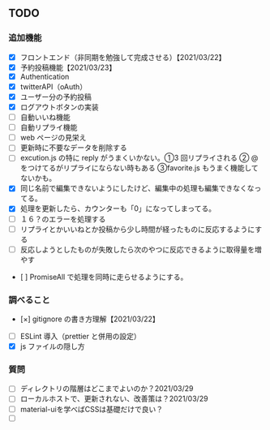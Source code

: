 ## TODO

### 追加機能

- [x] フロントエンド（非同期を勉強して完成させる）【2021/03/22】
- [x] 予約投稿機能【2021/03/23】
- [x] Authentication
- [x] twitterAPI（oAuth）
- [x] ユーザー分の予約投稿
- [x] ログアウトボタンの実装
- [ ] 自動いいね機能
- [ ] 自動リプライ機能
- [ ] web ページの見栄え
- [ ] 更新時に不要なデータを削除する
- [ ] excution.js の特に reply がうまくいかない。①3 回リプライされる ② @ をつけてるがリプライにならない時もある ③favorite.js もうまく機能してないかも。
- [x] 同じ名前で編集できないようにしたけど、編集中の処理も編集できなくなってる。
- [x] 処理を更新したら、カウンターも「0」になってしまってる。
- [ ] １６？のエラーを処理する
- [ ] リプライとかいいねとか投稿から少し時間が経ったものに反応するようにする
- [ ] 反応しようとしたものが失敗したら次のやつに反応できるように取得量を増やす
- [ ] PromiseAll で処理を同時に走らせるようにする。

### 調べること

- [×] gitignore の書き方理解【2021/03/22】
- [ ] ESLint 導入（prettier と併用の設定）
- [x] js ファイルの隠し方

### 質問

- [ ] ディレクトリの階層はどこまでよいのか？2021/03/29
- [ ] ローカルホストで、更新されない、改善策は？2021/03/29
- [ ] material-uiを学べばCSSは基礎だけで良い？
- [ ] [](https://ja.reactjs.org/tutorial/tutorial.html#prerequisites)